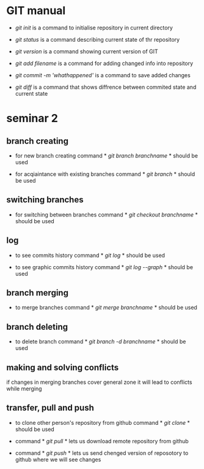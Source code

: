 # GIT manual

* *git init* is a command to initialise repository in current directory

* *git status* is a command describing current state of thr repository

* *git version* is a command showing current version of GIT

* *git add filename* is a command for adding changed info into repository

* *git commit -m 'whathappened'* is a command to save added changes

* *git diff* is a command that shows diffrence between commited state and current state

# seminar 2

## branch creating

* for new branch creating command * *git branch branchname* * should be used

* for acqiaintance with existing branches command * *git branch* * should be used

## switching branches

* for switching between branches command  * *git checkout branchname* * should be used

## log

* to see commits history command * *git log* * should be used

* to see graphic commits history command * *git log --graph* * should be used

## branch merging

* to merge branches command * *git merge branchname* * should be used

## branch deleting

* to delete branch command * *git branch -d branchname* * should be used

## making and solving conflicts

if changes in merging branches cover general zone it will lead to conflicts while merging

## transfer, pull and push

* to clone other person's repository from github command * *git clone <link>* * should be used

* command * *git pull* * lets us download remote repository from github

* command * *git push* * lets us send chenged version of reposotory to github where we will see changes

